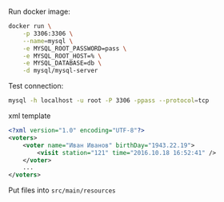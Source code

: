 Run docker image:

```bash
docker run \
    -p 3306:3306 \
    --name=mysql \
    -e MYSQL_ROOT_PASSWORD=pass \
    -e MYSQL_ROOT_HOST=% \
    -e MYSQL_DATABASE=db \
    -d mysql/mysql-server
```

Test connection:
```bash
mysql -h localhost -u root -P 3306 -ppass --protocol=tcp
```

xml template
```xml
<?xml version="1.0" encoding="UTF-8"?>
<voters>
    <voter name="Иван Иванов" birthDay="1943.22.19">
        <visit station="121" time="2016.10.18 16:52:41" />
    </voter>
    ...
</voters>
```

Put files into `src/main/resources`
